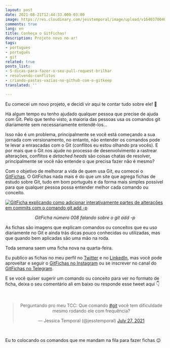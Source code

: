 ```yaml
---
layout: post
date: 2021-08-21T12:44:33.000-03:00
image: https://res.cloudinary.com/jesstemporal/image/upload/v1640370040/covers/variados_aanizj.png
comments: true
lang: en
title: Conheça o GitFichas!
description: Projeto novo no ar!
tags:
- portugues
- português
- git
related: true
posts_list:
- 5-dicas-para-fazer-o-seu-pull-request-brilhar
- resolvendo-conflitos
- criando-pastas-vazias-no-github-com-o-gitkeep
translated: ''

---
```

Eu comecei um novo projeto, e decidi vir aqui te contar tudo sobre ele! 👀

Há algum tempo eu tenho ajudado qualquer pessoa que precise de ajuda com Git. Pelo que tenho visto, a maioria das pessoas usa os comandos git diariamente sem necessariamente entendê-los…

Isso não é um problema, principalmente se você está começando a sua jornada com versionamento, no entanto, não entender os comandos pode te levar a enrascadas com o Git (conflitos eu estou olhando pra vocês). E por mais que o Git nos ajude no processo de desenvolvimento a rastrear alterações, conflitos e _detached heads_ são coisas chatas de resolver, principalmente se você não entende o que precisa fazer não é mesmo?

Com o objetivo de melhorar a vida de quem usa Git, eu comecei o [GitFichas](https://gitfichas.com/). O GitFichas nada mais é do que um site que agrega fichas de estudo sobre Git, tudo em bom português e da forma mais simples possível para que qualquer pessoa possa entender melhor cada comando ou conceito.

[![GitFicha explicando como adicionar interativamente partes de alterações em commits com o comando git add -p](https://gitfichas.com/assets/img/projects/008/thumbnail.jpg)](https://gitfichas.com/projects/008?utm_source=blog)

<center>
<i>GitFicha número 008 falando sobre o git add -p</i>
</center>

As fichas são imagens que explicam comandos ou conceitos que eu uso diariamente no Git e ainda trás dicas pouco conhecidas ou utilizadas, mas que quando bem aplicadas são uma mão na roda.

Toda semana saem uma ficha nova na quarta-feira.

Eu publico as fichas no meu perfil no [Twitter](http://twitter.com/jesstemporal) e no [LinkedIn](https://www.linkedin.com/in/jessicatemporal/), mas você pode aproveitar e seguir o [GitFichas no Instagram](https://instagram.com/gitfichas) ou se inscrever no canal do [GitFichas no Telegram](https://t.me/gitfichas).

E se você quiser sugerir um comando ou conceito para ver no formato de ficha, deixa o seu comentário ali em baixo ou responde esse tweet aqui 👇

<center>
<br>
<blockquote class="twitter-tweet"><p lang="pt" dir="ltr">Perguntando pro meu TCC: Que comando <a href="https://twitter.com/hashtag/git?src=hash&ref_src=twsrc%5Etfw">#git</a> você tem dificuldade mesmo rodando ele com frequência?</p>— Jessica Temporal (@jesstemporal) <a href="https://twitter.com/jesstemporal/status/1419992266828091408?ref_src=twsrc%5Etfw">July 27, 2021</a></blockquote> <script async src="https://platform.twitter.com/widgets.js" charset="utf-8"></script>
</center><br>

Eu to colocando os comandos que me mandam na fila para fazer fichas 😉